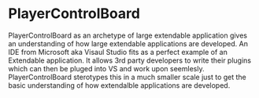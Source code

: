 # PlayerControlBoard
PlayerControlBoard as an archetype of large extendable application gives an understanding of how large extendable applications are developed.
An IDE from Microsoft aka Visaul Studio fits as a perfect example of an Extendable application.
It allows 3rd party developers to write their plugins which can then be pluged into VS and work upon seemlesly.
PlayerControlBoard sterotypes this in a much smaller scale just to get the basic understanding of how extendalble applications are developed.

